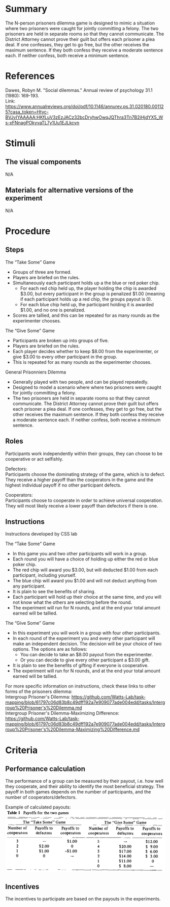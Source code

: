 # Summary
The N-person prisoners dilemma game is designed to mimic a situation where two prisoners were caught for jointly committing a felony. The two prisoners are held in separate rooms so that they cannot communicate.  The District Attorney cannot prove their guilt but offers each prisoner a plea deal.  If one confesses, they get to go free, but the other receives the maximum sentence.  If they both confess they receive a moderate sentence each.  If neither confess, both receive a minimum sentence.  

# References
Dawes, Robyn M. "Social dilemmas." Annual review of psychology 31.1 (1980): 169-193.  
Link: https://www.annualreviews.org/doi/pdf/10.1146/annurev.ps.31.020180.001125?casa_token=Htyc-BVJvIYAAAAA:HKfLuV3zEzJACz32bcDryhwOwqJQThra3Tn7B2iHjdYX5_Ws-xFNnagPOkyvaTL7y1Uu1EJLkcyn

# Stimuli
## The visual components
N/A

## Materials for alternative versions of the experiment 
N/A

# Procedure
## Steps
The “Take Some” Game  
- Groups of three are formed.
- Players are briefed on the rules.
- Simultaneously each participant holds up a the blue or red poker chip.
    - For each red chip held up, the player holding the chip is awarded $3.00, but every participant in the group is penalized $1.00 (meaning if each participant holds up a red chip, the groups payout is 0).
    - For each blue chip held up, the participant holding it is awarded $1.00, and no one is penalized.
- Scores are tallied, and this can be repeated for as many rounds as the experimenter chooses.  

The “Give Some” Game
- Participants are broken up into groups of five.
- Players are briefed on the rules.
- Each player decides whether to keep $8.00 from the experimenter, or give $3.00 to every other participant in the group.
- This is repeated for as many rounds as the experimenter chooses.  

General Prisonniers Dilemma
- Generally played with two people, and can be played repeatedly.
- Designed to model a scenario where where two prisoners were caught for jointly committing a felony.
- The two prisoners are held in separate rooms so that they cannot communicate.  The District Attorney cannot prove their guilt but offers each prisoner a plea deal.  If one confesses, they get to go free, but the other receives the maximum sentence.  If they both confess they receive a moderate sentence each.  If neither confess, both receive a minimum sentence.

## Roles 
Participants work independently within their groups, they can choose to be cooperative or act selfishly.

Defectors:  
Participants choose the dominating strategy of the game, which is to defect. They receive a higher payoff than the cooperators in the game and the highest individual payoff if no other participant defects.

Cooperators:  
Participants choose to cooperate in order to achieve universal cooperation. They will most likely receive a lower payoff than defectors if there is one.

## Instructions
Instructions developed by CSS lab  

The “Take Some” Game
- In this game you and two other participants will work in a group.  
- Each round you will have a choice of holding up either the red or blue poker chip.  
- The red chip will award you $3.00, but will deducted $1.00 from each participant, including yourself.
- The blue chip will award you $1.00 and will not deduct anything from any participant.
- It is plain to see the benefits of sharing.
- Each participant will hold up their choice at the same time, and you will not know what the others are selecting before the round.
- The experiment will run for N rounds, and at the end your total amount earned will be tallied. 

The “Give Some” Game
- In this experiment you will work in a group with four other participants.
- In each round of the experiment you and every other participant will make an independent decision.  The decision will be your choice of two options. The options are as follows:
    - You can decide to take an $8.00 payout from the experimenter.
    - Or you can decide to give every other participant a $3.00 gift.
- It is plain to see the benefits of gifting if everyone is cooperative.
- The experiment will run for N rounds, and at the end your total amount earned will be tallied.

For more specific information on instructions, check these links to other forms of the prisoners dilemma:  
Intergroup Prisoner's Dilemma: https://github.com/Watts-Lab/task-mapping/blob/61797c06d83b8c49dff192a7e909077ade004edd/tasks/Intergroup%20Prisoner's%20Dilemma.md  
Intergroup Prisoner's Dilemma-Maximizing Difference: https://github.com/Watts-Lab/task-mapping/blob/61797c06d83b8c49dff192a7e909077ade004edd/tasks/Intergroup%20Prisoner's%20Dilemma-Maximizing%20Difference.md

# Criteria
## Performance calculation
The performance of a group can be measured by their payout, i.e. how well they cooperate, and their ability to identify the most beneficial strategy.  The payoff in both games depends on the number of participants, and the number of cooperators/defectors.

Example of calculated payouts:  
![image](https://github.com/Watts-Lab/task-mapping/blob/dc22d531f99ca7ee3694d896b9e3e02d0d363c36/images/Prisoner's_Dilemma_payouts.png)


## Incentives
The incentives to participate are based on the payouts in the experiments.
